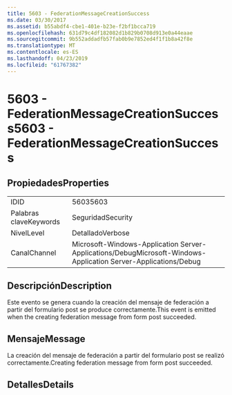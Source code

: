 ```yaml
---
title: 5603 - FederationMessageCreationSuccess
ms.date: 03/30/2017
ms.assetid: b55abdf4-cbe1-401e-b23e-f2bf1bcca719
ms.openlocfilehash: 631d79c4df182082d1b829b0708d913e0a44eaae
ms.sourcegitcommit: 9b552addadfb57fab0b9e7852ed4f1f1b8a42f8e
ms.translationtype: MT
ms.contentlocale: es-ES
ms.lasthandoff: 04/23/2019
ms.locfileid: "61767382"
---
```

# <a name="5603---federationmessagecreationsuccess"></a><span data-ttu-id="fffda-102">5603 - FederationMessageCreationSuccess</span><span class="sxs-lookup"><span data-stu-id="fffda-102">5603 - FederationMessageCreationSuccess</span></span>
## <a name="properties"></a><span data-ttu-id="fffda-103">Propiedades</span><span class="sxs-lookup"><span data-stu-id="fffda-103">Properties</span></span>  
  
|||  
|-|-|  
|<span data-ttu-id="fffda-104">ID</span><span class="sxs-lookup"><span data-stu-id="fffda-104">ID</span></span>|<span data-ttu-id="fffda-105">5603</span><span class="sxs-lookup"><span data-stu-id="fffda-105">5603</span></span>|  
|<span data-ttu-id="fffda-106">Palabras clave</span><span class="sxs-lookup"><span data-stu-id="fffda-106">Keywords</span></span>|<span data-ttu-id="fffda-107">Seguridad</span><span class="sxs-lookup"><span data-stu-id="fffda-107">Security</span></span>|  
|<span data-ttu-id="fffda-108">Nivel</span><span class="sxs-lookup"><span data-stu-id="fffda-108">Level</span></span>|<span data-ttu-id="fffda-109">Detallado</span><span class="sxs-lookup"><span data-stu-id="fffda-109">Verbose</span></span>|  
|<span data-ttu-id="fffda-110">Canal</span><span class="sxs-lookup"><span data-stu-id="fffda-110">Channel</span></span>|<span data-ttu-id="fffda-111">Microsoft-Windows-Application Server-Applications/Debug</span><span class="sxs-lookup"><span data-stu-id="fffda-111">Microsoft-Windows-Application Server-Applications/Debug</span></span>|  
  
## <a name="description"></a><span data-ttu-id="fffda-112">Descripción</span><span class="sxs-lookup"><span data-stu-id="fffda-112">Description</span></span>  
 <span data-ttu-id="fffda-113">Este evento se genera cuando la creación del mensaje de federación a partir del formulario post se produce correctamente.</span><span class="sxs-lookup"><span data-stu-id="fffda-113">This event is emitted when the creating federation message from form post succeeded.</span></span>  
  
## <a name="message"></a><span data-ttu-id="fffda-114">Mensaje</span><span class="sxs-lookup"><span data-stu-id="fffda-114">Message</span></span>  
 <span data-ttu-id="fffda-115">La creación del mensaje de federación a partir del formulario post se realizó correctamente.</span><span class="sxs-lookup"><span data-stu-id="fffda-115">Creating federation message from form post succeeded.</span></span>  
  
## <a name="details"></a><span data-ttu-id="fffda-116">Detalles</span><span class="sxs-lookup"><span data-stu-id="fffda-116">Details</span></span>
